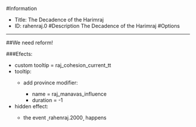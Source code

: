 #Information
 - Title: The Decadence of the Harimraj
 - ID: rahenraj.0
#Description
The Decadence of the Harimraj
#Options

___
##We need reform!

###Efects:<ul><li>custom tooltip = raj_cohesion_current_tt</li><li>tooltip:</li><ul><li>add province modifier:</li><ul><li>name = raj_manavas_influence</li><li>duration = -1</li></ul></ul><li>hidden effect:</li><ul><li>the event ˻rahenraj.2000˼ happens</li></ul></ul>
